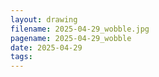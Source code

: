 ```yaml
---
layout: drawing
filename: 2025-04-29_wobble.jpg
pagename: 2025-04-29_wobble
date: 2025-04-29
tags:
---
```

